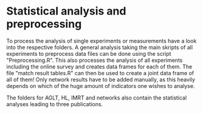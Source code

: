 # Statistical analysis and preprocessing

To process the analysis of single experiments or measurements have a look into the respective folders. 
A general analysis taking the main skripts of all experiments to preprocess data files can be done using the script "Preprocessing.R".
This also processes the analysis of all experiments including the online survey and creates data frames for each of them. 
The file "match result tables.R" can then be used to create a joint data frame of all of them! 
Only network results have to be added manually, as this heavily depends on which of the huge amount of indicators one wishes to analyse.

The folders for AGLT, HL, IMRT and networks also contain the statistical analyses leading to three publications.
